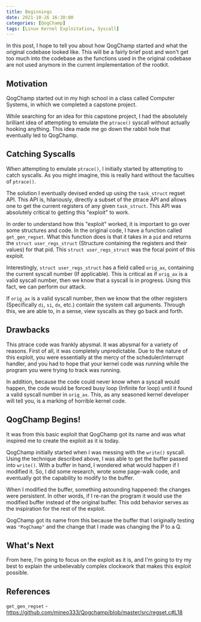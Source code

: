 ```yaml
---
title: Beginnings
date: 2021-10-26 16:30:00
categories: [QogChamp]
tags: [Linux Kernel Exploitation, Syscall]
---
```

In this post, I hope to tell you about how QogChamp started and what the original codebase looked like. This will be a fairly brief post and won't get too much into the codebase as the functions used in the original codebase are not used anymore in the current implementation of the rootkit.

## Motivation

QogChamp started out in my high school in a class called Computer Systems, in which we completed a capstone project.  

While searching for an idea for this capstone project, I had the absolutely brilliant idea of attempting to emulate the `ptrace()` syscall without actually hooking anything. This idea made me go down the rabbit hole that eventually led to QogChamp.

## Catching Syscalls
When attempting to emulate `ptrace()`, I initially started by attempting to catch syscalls. As you might imagine, this is really hard without the faculties of `ptrace()`. 

The solution I eventually devised ended up using the `task_struct` regset API. This API is, hilariously, directly a subset of the ptrace API and allows one to get the current registers of any given `task_struct`. This API was absolutely critical to getting this "exploit" to work.

In order to understand how this "exploit" worked, it is important to go over some structures and code. In the original code, I have a function called `get_gen_regset`. What this function does is that it takes in a `pid` and returns the `struct user_regs_struct` (Structure containing the registers and their values) for that pid. This `struct user_regs_struct` was the focal point of this exploit.

Interestingly, `struct user_regs_struct` has a field called `orig_ax`, containing the current syscall number (If applicable). This is critical as if `orig_ax` is a valid syscall number, then we know that a syscall is in progress. Using this fact, we can perform our attack. 

If `orig_ax` is a valid syscall number, then we know that the other registers (Specifically `di`, `si`, `dx`, etc.) contain the system call arguments. Through this, we are able to, in a sense, view syscalls as they go back and forth.

## Drawbacks
This ptrace code was frankly abysmal. It was abysmal for a variety of reasons. First of all, it was completely unpredictable. Due to the nature of this exploit, you were essentially at the mercy of the scheduler/interrupt handler, and you had to hope that your kernel code was running while the program you were trying to track was running.

In addition, because the code could never know when a syscall would happen, the code would be forced busy loop (Infinite for loop) until it found a valid syscall number in `orig_ax`. This, as any seasoned kernel developer will tell you, is a marking of horrible kernel code.

## QogChamp Begins!
It was from this basic exploit that QogChamp got its name and was what inspired me to create the exploit as it is today. 

QogChamp initially started when I was messing with the `write()` syscall. Using the technique described above, I was able to get the buffer passed into `write()`. With a buffer in hand, I wondered what would happen if I modified it. So, I did some research, wrote some page-walk code, and eventually got the capability to modify to the buffer. 

When I modified the buffer, something astounding happened: the changes were persistent. In other words, if I re-ran the program it would use the modified buffer instead of the original buffer. This odd behavior serves as the inspiration for the rest of the exploit.

QogChamp got its name from this because the buffer that I originally testing was `"PogChamp"` and the change that I made was changing the P to a Q.

## What's Next
From here, I'm going to focus on the exploit as it is, and I'm going to try my best to explain the unbelievably complex clockwork that makes this exploit possible.

## References
`get_gen_regset` - <https://github.com/mineo333/Qogchamp/blob/master/src/regset.c#L18>